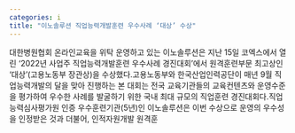 ```yaml
---
categories: i
title: "이노솔루션 직업능력개발훈련 우수사례 ‘대상’ 수상"
---
```

대한병원협회 온라인교육을 위탁 운영하고 있는 이노솔루션은 지난 15일 코엑스에서 열린 ‘2022년 사업주 직업능력개발훈련 우수사례 경진대회’에서 원격훈련부문 최고상인 ‘대상’(고용노동부 장관상)을 수상했다.고용노동부와 한국산업인력공단이 매년 9월 직업능력개발의 달을 맞아 진행하는 본 대회는 전국 교육기관들의 교육컨텐츠와 운영수준을 평가하여 우수한 사례를 발굴하기 위한 국내 최대 규모의 직업훈련 경진대회다.직업능력심사평가원 인증 우수훈련기관(5년)인 이노솔루션은 이번 수상으로 운영의 우수성을 인정받은 것과 더불어, 인적자원개발 원격훈